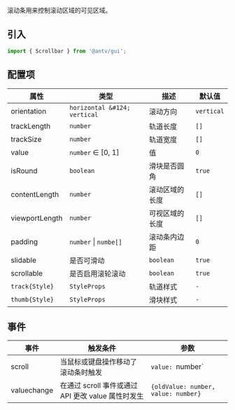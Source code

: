 滚动条用来控制滚动区域的可见区域。

## 引入

```ts
import { Scrollbar } from '@antv/gui';
```

## 配置项

| **属性**       | **类型**                  | **描述**       | **默认值** |
| -------------- | ------------------------- | -------------- | ---------- |
| orientation    | `horizontal &#124; vertical ` | 滚动方向       | `vertical` |
| trackLength    | `number`                  | 轨道长度       | `[]`       |
| trackSize      | `number`                  | 轨道宽度       | `[]`       |
| value          | `number` ∈ [0, 1]         | 值             | `0`        |
| isRound        | `boolean`                 | 滑块是否圆角   | `true`     |
| contentLength  | `number`                  | 滚动区域的长度 | `[]`       |
| viewportLength | `number`                  | 可视区域的长度 | `[]`       |
| padding        | `number` &#124; `numbe[]`     | 滚动条内边距   | `0`        |
| slidable       | 是否可滑动                | `boolean`      | `true`     |
| scrollable     | 是否启用滚轮滚动          | `boolean`      | `true`     |
| `track{Style}` | `StyleProps`              | 轨道样式       | `-`        |
| `thumb{Style}` | `StyleProps`              | 滑块样式       | `-`        |

## 事件

| **事件**    | **触发条件**                                       | **参数**                                |
| ----------- | -------------------------------------------------- | --------------------------------------- |
| scroll      | 当鼠标或键盘操作移动了滚动条时触发                 | `value: `number`                       |
| valuechange | 在通过 scroll 事件或通过 API 更改 value 属性时发生 | `{oldValue: number, value: number}` |
